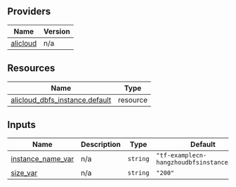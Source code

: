 <!-- BEGIN_TF_DOCS -->
## Providers

| Name | Version |
|------|---------|
| <a name="provider_alicloud"></a> [alicloud](#provider\_alicloud) | n/a |

## Resources

| Name | Type |
|------|------|
| [alicloud_dbfs_instance.default](https://registry.terraform.io/providers/hashicorp/alicloud/latest/docs/resources/dbfs_instance) | resource |

## Inputs

| Name | Description | Type | Default | Required |
|------|-------------|------|---------|:--------:|
| <a name="input_instance_name_var"></a> [instance\_name\_var](#input\_instance\_name\_var) | n/a | `string` | `"tf-examplecn-hangzhoudbfsinstance84808"` | no |
| <a name="input_size_var"></a> [size\_var](#input\_size\_var) | n/a | `string` | `"200"` | no |
<!-- END_TF_DOCS -->    